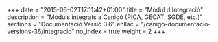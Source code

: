 +++
date        = "2015-06-02T17:11:42+01:00"
title       = "Mòdul d'Integració"
description = "Mòduls integrats a Canigó (PICA, GECAT, SGDE, etc.)"
sections    = "Documentació Versió 3.6"
enllac		= "/canigo-documentacio-versions-36/integracio"
no_index 	= true
weight 		= 2
+++

